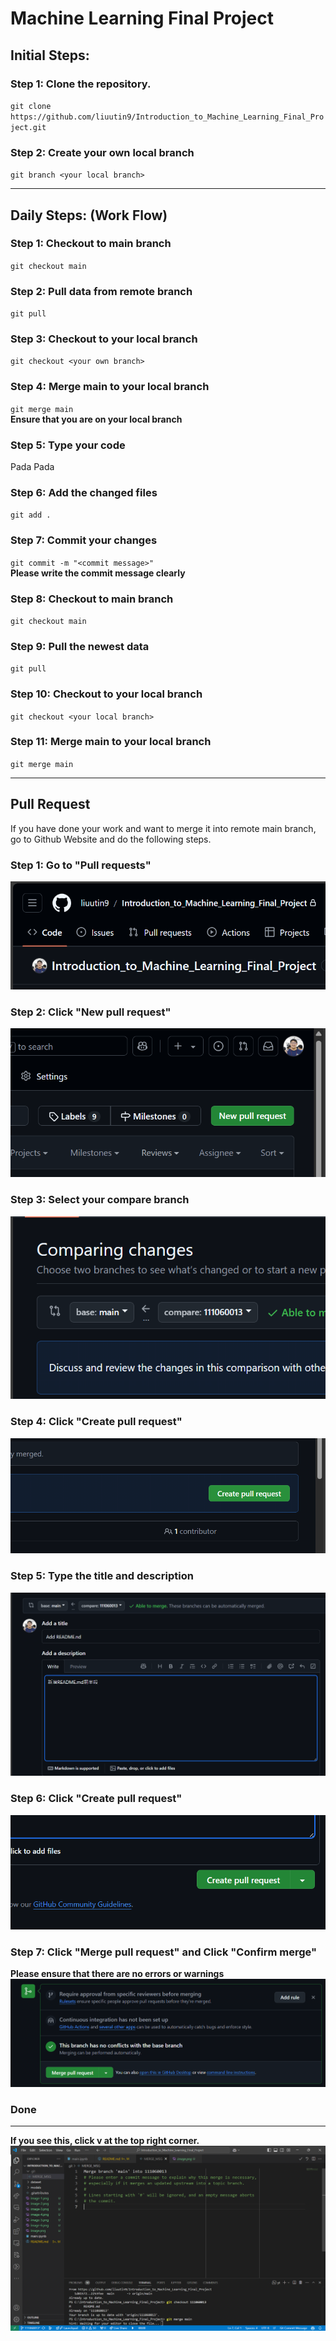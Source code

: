 # Machine Learning Final Project

## Initial Steps:
### Step 1: Clone the repository.  
`git clone https://github.com/liuutin9/Introduction_to_Machine_Learning_Final_Project.git`
### Step 2: Create your own local branch
`git branch <your local branch>`

---

## Daily Steps: (Work Flow)
### Step 1: Checkout to main branch
`git checkout main`
### Step 2: Pull data from remote branch
`git pull`
### Step 3: Checkout to your local branch
`git checkout <your own branch>`
### Step 4: Merge main to your local branch
`git merge main`  
**Ensure that you are on your local branch**
### Step 5: Type your code
Pada Pada
### Step 6: Add the changed files
`git add . `
### Step 7: Commit your changes
`git commit -m "<commit message>"`  
**Please write the commit message clearly**

### Step 8: Checkout to main branch
`git checkout main `
### Step 9: Pull the newest data
`git pull`
### Step 10: Checkout to your local branch
`git checkout <your local branch>`
### Step 11: Merge main to your local branch
`git merge main`

---

## Pull Request
If you have done your work and want to merge it into remote main branch, go to Github Website and do the following steps.
### Step 1: Go to "Pull requests"
![alt text](image.png)
### Step 2: Click "New pull request"
![alt text](image-1.png)
### Step 3: Select your compare branch
![alt text](image-2.png)
### Step 4: Click "Create pull request"
![alt text](image-3.png)
### Step 5: Type the title and description
![alt text](image-4.png)
### Step 6: Click "Create pull request"
![alt text](image-5.png)
### Step 7: Click "Merge pull request" and Click "Confirm merge"
**Please ensure that there are no errors or warnings**
![alt text](image-6.png)
### Done

---

**If you see this, click v at the top right corner.**
![alt text](image-7.png)